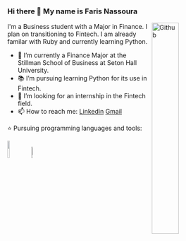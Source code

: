 ### Hi there 👋 My name is Faris Nassoura

<img width="35%" align="right" alt="Github" src="https://user-images.githubusercontent.com/48678280/88862734-4903af80-d201-11ea-968b-9c939d88a37c.gif" />

I'm a Business student with a Major in Finance. I plan on transitioning to Fintech. I am already familar with Ruby and currently learning Python.
- 🔭 I’m currently a Finance Major at the Stillman School of Business at Seton Hall University.
- 📚 I’m pursuing learning Python for its use in Fintech.
- 👯 I’m looking for an internship in the Fintech field. 
- 📫 How to reach me: [Linkedin](https://www.linkedin.com/in/faris-nassoura-008118202/?lipi=urn%3Ali%3Apage%3Ad_flagship3_resumebuilder%3BWzKOmgC7RtajsbdxDJYSZw%3D%3D) [Gmail](mailto:fnassoura@gmail.com)

⭐️ Pursuing programming languages and tools: 
<p>
  
  <code><img width="10%" src="https://www.vectorlogo.zone/logos/python/python-ar21.svg"></code>
<code><img width="8%" src="https://www.vectorlogo.zone/logos/r-project/r-project-icon.svg"></code>
